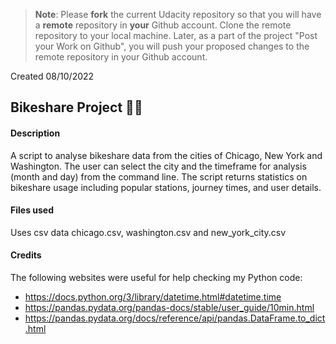 >**Note**: Please **fork** the current Udacity repository so that you will have a **remote** repository in **your** Github account. Clone the remote repository to your local machine. Later, as a part of the project "Post your Work on Github", you will push your proposed changes to the remote repository in your Github account.


Created 08/10/2022

## Bikeshare Project 🚴‍♀️

#### Description
A script to analyse bikeshare data from the cities of Chicago, New York and Washington. The user can select the city and the timeframe for analysis (month and day) from the command line. The script returns statistics on bikeshare usage including popular stations, journey times, and user details.

#### Files used
Uses csv data chicago.csv, washington.csv and new_york_city.csv

#### Credits
The following websites were useful for help checking my Python code:
 - https://docs.python.org/3/library/datetime.html#datetime.time
 - https://pandas.pydata.org/pandas-docs/stable/user_guide/10min.html
 - https://pandas.pydata.org/docs/reference/api/pandas.DataFrame.to_dict.html
